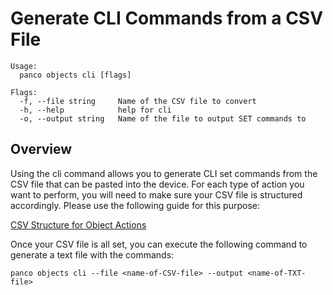 # Generate CLI Commands from a CSV File

```
Usage:
  panco objects cli [flags]

Flags:
  -f, --file string     Name of the CSV file to convert
  -h, --help            help for cli
  -o, --output string   Name of the file to output SET commands to
  ```

## Overview

Using the cli command allows you to generate CLI set commands from the CSV file that can be pasted into the device. For each type of action you want to perform,
you will need to make sure your CSV file is structured accordingly. Please use the following guide for this purpose:

[CSV Structure for Object Actions](https://panco.dev/csv_objects.html)

Once your CSV file is all set, you can execute the following command to generate a text file with the commands:

```
panco objects cli --file <name-of-CSV-file> --output <name-of-TXT-file>
```
